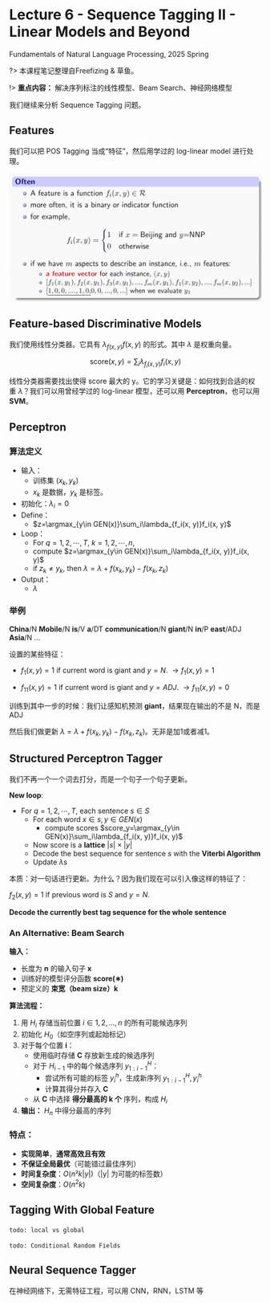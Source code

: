 # Lecture 6 - Sequence Tagging II - Linear Models and Beyond
Fundamentals of Natural Language Processing, 2025 Spring

?> 本课程笔记整理自Freefizing & 草鱼。

!> **重点内容：** 解决序列标注的线性模型、Beam Search、神经网络模型

我们继续来分析 Sequence Tagging 问题。

## Features
我们可以把 POS Tagging 当成“特征”，然后用学过的 log-linear model 进行处理。

![alt text](image-32.png ':size=70%')

## Feature-based Discriminative Models
我们使用线性分类器。它具有 $\lambda_{f(x, y)}f(x, y)$ 的形式。其中 $\lambda$ 是权重向量。

$$
\text{score}(x, y) = \sum_{i}\lambda_{f_i(x, y)}f_i(x, y)
$$

线性分类器需要找出使得 score 最大的 y。它的学习关键是：如何找到合适的权重 $\lambda$？我们可以用曾经学过的 log-linear 模型，还可以用 **Perceptron**，也可以用 **SVM**。

## Perceptron
### 算法定义
- 输入：
  - 训练集 $(x_k, y_k)$
  - $x_k$ 是数据，$y_k$ 是标签。
- 初始化：$\lambda_i = 0$
- Define：
  - $z=\argmax_{y\in GEN(x)}\sum_i\lambda_{f_i(x, y)}f_i(x, y)$
- Loop：
  - For $q = 1, 2, \cdots, T$, $k = 1, 2, \cdots, n$, 
  - compute $z=\argmax_{y\in GEN(x)}\sum_i\lambda_{f_i(x, y)}f_i(x, y)$
  - if $z_k \neq y_k$, then $\lambda = \lambda + f(x_k, y_k) - f(x_k, z_k)$
- Output：
  - $\lambda$

### 举例
**China**/N **Mobile**/N **is**/V **a**/DT **communication**/N
**giant**/N **in**/P **east**/ADJ **Asia**/N ...

设置的某些特征：
- $f_1(x, y) = 1$ if current word is giant and $y = N$. $\to f_1(x, y) = 1$

- $f_{11}(x, y) = 1$ if current word is giant and $y = ADJ$. $\to f_{11}(x, y) = 0$

训练到其中一步的时候：我们让感知机预测 **giant**，结果现在输出的不是 N，而是 ADJ

然后我们做更新 $\lambda = \lambda + f(x_k, y_k) - f(x_k, z_k)$。无非是加1或者减1。

## Structured Perceptron Tagger
我们不再一个一个词去打分，而是一个句子一个句子更新。

**New loop**:
- For $q = 1, 2, \cdots, T$, each sentence $s \in S$
  - For each word $x \in s, y \in GEN(x)$
    - compute scores $score_y=\argmax_{y\in GEN(x)}\sum_i\lambda_{f_i(x, y)}f_i(x, y)$
  - Now score is a **lattice** $|s| \times |y|$
  - Decode the best sequence for sentence $s$ with the **Viterbi Algorithm**
  - Update $\lambda$s

本质：对一句话进行更新。为什么？因为我们现在可以引入像这样的特征了：

$f_2(x, y) = 1$ if previous word is $S$ and $y = N$.

**Decode the currently best tag sequence for the whole
sentence**

### An Alternative: Beam Search

**输入：**  
- 长度为 **n** 的输入句子 **x**  
- 训练好的模型评分函数 **score(∗)**  
- 预定义的 **束宽（beam size）k**  

**算法流程：**  
1. 用 $H_i$ 存储当前位置 $i \in {1, 2, ..., n}$ 的所有可能候选序列  
2. 初始化 $H_0$（如空序列或起始标记）  
3. 对于每个位置 **i**：  
   - 使用临时存储 **C** 存放新生成的候选序列  
   - 对于 $H_{i−1}$ 中的每个候选序列 $y^H_{1:i−1}$：  
     - 尝试所有可能的标签 $y^h_i$，生成新序列 $y^H_{1:i−1}, y^h_i$  
     - 计算其得分并存入 **C**  
   - 从 **C** 中选择 **得分最高的 k 个** 序列，构成 $H_i$ 
4. **输出：** $H_n$ 中得分最高的序列  

### **特点：**  
- **实现简单**，**通常高效且有效**  
- **不保证全局最优**（可能错过最佳序列）  
- **时间复杂度**：$O(n²k|y|)$（|y| 为可能的标签数）  
- **空间复杂度**：$O(n^2k)$

## Tagging With Global Feature

`todo: local vs global`

`todo: Conditional Random Fields`

## Neural Sequence Tagger
在神经网络下，无需特征工程，可以用 CNN，RNN，LSTM 等

